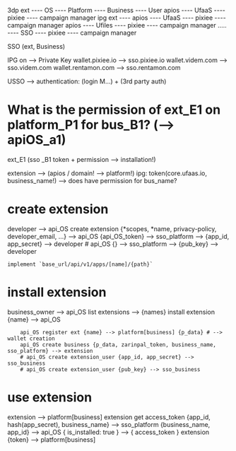 
3dp ext   ----  OS    ----    Platform    ----    Business    ----    User
                apios ----    UfaaS       ----    pixiee      ----    campaign manager
ipg ext   ----  apios ----    UfaaS       ----    pixiee      ----    campaign manager
                apios ----    Ufiles      ----    pixiee      ----    campaign manager
                ..... ----    SSO         ----    pixiee      ----    campaign manager


SSO (ext, Business)


IPG on --> Private Key
wallet.pixiee.io    --> sso.pixiee.io
wallet.videm.com    --> sso.videm.com
wallet.rentamon.com --> sso.rentamon.com

USSO --> authentication: (login M...) + (3rd party auth)

# What is the permission of ext_E1 on platform_P1 for bus_B1? (--> apiOS_a1)

ext_E1 (sso _B1 token + permission --> installation!)

extension --> (apios / domain! --> platform!)
    ipg: token(core.ufaas.io, business_name!) --> does have permission for bus_name?



# create extension
developer --> api_OS
    create extension {*scopes, *name, privacy-policy, developer_email, ...} -->
    api_OS {api_OS_token} --> sso_platform --> {app_id, app_secret} --> developer
    # api_OS {} --> sso_platform --> {pub_key} --> developer

    implement `base_url/api/v1/apps/[name]/{path}`

# install extension
business_owner --> api_OS
    list extensions --> {names}
    install extension {name} --> api_OS
    
        api_OS register ext {name} --> platform[business] {p_data} # --> wallet creation
        api_OS create business {p_data, zarinpal_token, business_name, sso_platform} --> extension
        # api_OS create extension_user {app_id, app_secret} --> sso_business 
        # api_OS create extension_user {pub_key} --> sso_business 

# use extension
extension --> platform[business]
    extension get access_token {app_id, hash(app_secret), business_name} --> sso_platform {business_name, app_id} --> api_OS { is_installed: true } --> { access_token }
    extension {token} --> platform[business]
